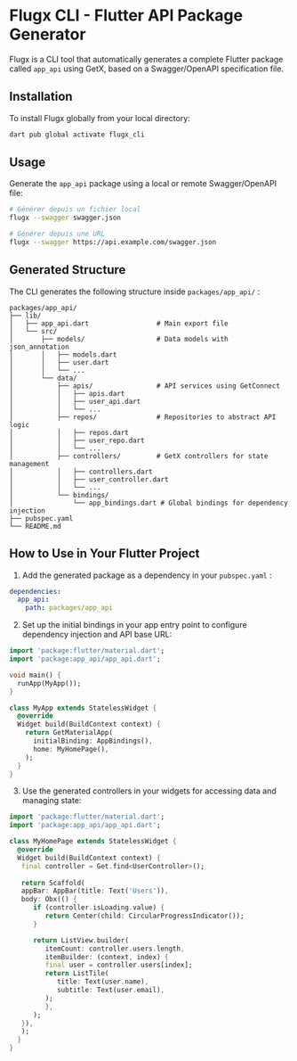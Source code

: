 # Flugx CLI - Flutter API Package Generator

Flugx is a CLI tool that automatically generates a complete Flutter package called `app_api` using GetX, based on a Swagger/OpenAPI specification file.

## Installation

To install Flugx globally from your local directory:

```bash
dart pub global activate flugx_cli
```

## Usage

Generate the `app_api` package using a local or remote Swagger/OpenAPI file:

```bash
# Générer depuis un fichier local
flugx --swagger swagger.json

# Générer depuis une URL
flugx --swagger https://api.example.com/swagger.json

```

## Generated Structure

The CLI generates the following structure inside `packages/app_api/` :

```
packages/app_api/
├── lib/
│   ├── app_api.dart                 # Main export file
│   └── src/
│       ├── models/                  # Data models with json_annotation
│       │   ├── models.dart
│       │   ├── user.dart
│       │   └── ...
│       └── data/
│           ├── apis/                # API services using GetConnect
│           │   ├── apis.dart
│           │   ├── user_api.dart
│           │   └── ...
│           ├── repos/               # Repositories to abstract API logic
│           │   ├── repos.dart
│           │   ├── user_repo.dart
│           │   └── ...
│           ├── controllers/         # GetX controllers for state management
│           │   ├── controllers.dart
│           │   ├── user_controller.dart
│           │   └── ...
│           └── bindings/
│               └── app_bindings.dart # Global bindings for dependency injection
├── pubspec.yaml
└── README.md
```

## How to Use in Your Flutter Project

1. Add the generated package as a dependency in your `pubspec.yaml` :

```yaml
dependencies:
  app_api:
    path: packages/app_api
```

2. Set up the initial bindings in your app entry point to configure dependency injection and API base URL:

```dart
import 'package:flutter/material.dart';
import 'package:app_api/app_api.dart';

void main() {
  runApp(MyApp());
}

class MyApp extends StatelessWidget {
  @override
  Widget build(BuildContext context) {
    return GetMaterialApp(
      initialBinding: AppBindings(),
      home: MyHomePage(),
    );
  }
}
```

3. Use the generated controllers in your widgets for accessing data and managing state:

```dart
import 'package:flutter/material.dart';
import 'package:app_api/app_api.dart';

class MyHomePage extends StatelessWidget {
  @override
  Widget build(BuildContext context) {
   final controller = Get.find<UserController>();
    
   return Scaffold(
   appBar: AppBar(title: Text('Users')),
   body: Obx(() {
      if (controller.isLoading.value) {
         return Center(child: CircularProgressIndicator());
      }

      return ListView.builder(
         itemCount: controller.users.length,
         itemBuilder: (context, index) {
         final user = controller.users[index];
         return ListTile(
            title: Text(user.name),
            subtitle: Text(user.email),
         );
         },
      );
   }),
   );
  }
}